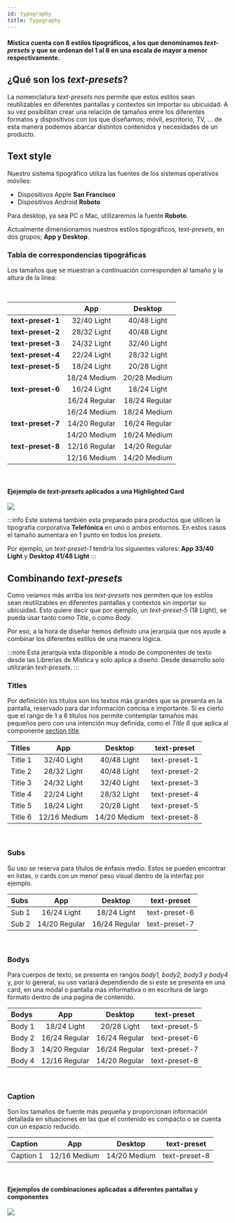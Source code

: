```yaml
---
id: typography
title: Typography
---
```


#### Mística cuenta con 8 estilos tipográficos, a los que denominamos _text-presets_ y que se ordenan del 1 al 8 en una escala de mayor a menor respectivamente.

## ¿Qué son los _text-presets_?
La nomenclatura _text-presets_ nos permite que estos estilos sean reutilizables en diferentes pantallas y contextos sin importar su ubicuidad. A su vez posibilitan crear una relación de tamaños entre los diferentes formatos y dispositivos con los que diseñamos; móvil, escritorio, TV, … de esta manera podemos abarcar distintos contenidos y necesidades de un producto.


## Text style

Nuestro sistema tipográfico utiliza las fuentes de los sistemas operativos móviles:
- Dispositivos Apple **San Francisco** 
- Dispositivos Android **Roboto**

Para desktop, ya sea PC o Mac, utilizaremos la fuente **Roboto**.
 

Actualmente dimensionamos nuestros estilos tipográficos, _text-presets_, en dos grupos; **App y Desktop**.


### Tabla de correspondencias tipográficas
Los tamaños que se muestran a continuación corresponden al tamaño y la altura de la línea:

<br/>

|                   |      App      |    Desktop    |
| :---------------- | :-----------: | :-----------: |
| **text-preset-1** |  32/40 Light  |  40/48 Light  |
| **text-preset-2** |  28/32 Light  |  40/48 Light  |
| **text-preset-3** |  24/32 Light  |  32/40 Light  |
| **text-preset-4** |  22/24 Light  |  28/32 Light  |
| **text-preset-5** |  18/24 Light  |  20/28 Light  |
|                   | 18/24 Medium  | 20/28 Medium  |
| **text-preset-6** |  16/24 Light  |  18/24 Light  |
|                   | 16/24 Regular | 18/24 Regular |
|                   | 16/24 Medium  | 18/24 Medium  |
| **text-preset-7** | 14/20 Regular | 16/24 Regular |
|                   | 14/20 Medium  | 16/24 Medium  |
| **text-preset-8** | 12/16 Regular | 14/20 Regular |
|                   | 12/16 Medium  | 14/20 Medium  |

<br/>

#### Ejejemplo de _text-presets_ aplicados a una Highlighted Card
![](../img/typography-01.png)

:::info
 Este sistema también esta preparado para productos que utilicen la tipografía corporativa **Telefónica** en uno o ambos entornos. En estos casos el tamaño aumentara en 1 punto en todos los _presets_.

 Por ejemplo, un _text-preset-1_ tendría los siguientes valores: 
 **App 33/40 Light** y **Desktop 41/48 Light**
:::
<br/>

## Combinando _text-presets_
Como veíamos más arriba los _text-presets_ nos permiten que los estilos sean reutilizables en diferentes pantallas y contextos sin importar su ubicuidad. Esto quiere decir que por ejemplo, un _text-preset-5_ (18 Light), se pueda usar tanto como _Title_, o como _Body_.

Por eso, a la hora de diseñar hemos definido una jerarquía que nos ayude a combinar los diferentes estilos de una manera lógica.


:::note
Esta jerarquía esta disponible a modo de componentes de texto desde las Librerías de Mística y solo aplica a diseño. Desde desarrollo solo utilizarán _text-presets_. 
:::
### Titles
Por definición los títulos son los textos más grandes que se presenta en la pantalla, reservado para dar información concisa e importante. Si es cierto que el rango de 1 a 6 títulos nos permite contemplar tamaños más pequeños pero con una intención muy definida, como el _Title 6_ que aplica al componente [section title](https://telefonica.github.io/mistica/docs/components/texts/section-title).

| **Titles**        |      App      |    Desktop    |  text-preset  |
| :---------------- | :-----------: | :-----------: | :-----------: |
| Title 1           | 32/40 Light   |  40/48 Light  | text-preset-1 |
| Title 2           | 28/32 Light   |  40/48 Light  | text-preset-2 |
| Title 3           | 24/32 Light   |  32/40 Light  | text-preset-3 |
| Title 4           | 22/24 Light   |  28/32 Light  | text-preset-4 |
| Title 5           | 18/24 Light   |  20/28 Light  | text-preset-5 |
| Title 6           | 12/16 Medium  |  14/20 Medium | text-preset-8 |

<br/>

### Subs
Su uso se reserva para títulos de énfasis medio. Estos se pueden encontrar en listas, o cards con un menor peso visual dentro de la interfaz por ejemplo.

| **Subs**          |      App      |    Desktop    |  text-preset  |
| :---------------- | :-----------: | :-----------: | :-----------: |
| Sub 1             | 16/24 Light   | 18/24 Light   | text-preset-6 |
| Sub 2             | 14/20 Regular | 16/24 Regular | text-preset-7 |

<br/>

### Bodys
Para cuerpos de texto, se presenta en rangos _body1, body2, body3 y body4_ y, por lo general, su uso variará dependiendo de si este se presenta en una card, en una módal o pantalla más informativa o en escritura de largo formato dentro de una pagina de contenido.

| **Bodys**         |      App      |    Desktop    |  text-preset  |
| :---------------- | :-----------: | :-----------: | :-----------: |
| Body 1            | 18/24 Light   |  20/28 Light  | text-preset-5 |
| Body 2            | 16/24 Regular | 16/24 Regular | text-preset-6 |
| Body 3            | 14/20 Regular | 16/24 Regular | text-preset-7 |
| Body 4            | 12/16 Regular | 14/20 Regular | text-preset-8 |

<br/>

### Caption
Son los tamaños de fuente más pequeña y proporcionan información detallada en situaciones en las que el contenido es compacto o se cuenta con un espacio reducido.


| **Caption**       |      App      |    Desktop    |  text-preset  |
| :---------------- | :-----------: | :-----------: | :-----------: |
| Caption 1         | 12/16 Medium  | 14/20 Medium  | text-preset-8 |

<br/>

#### Ejejemplos de combinaciones aplicadas a diferentes pantallas y componentes
![](../img/typography-02.png)


